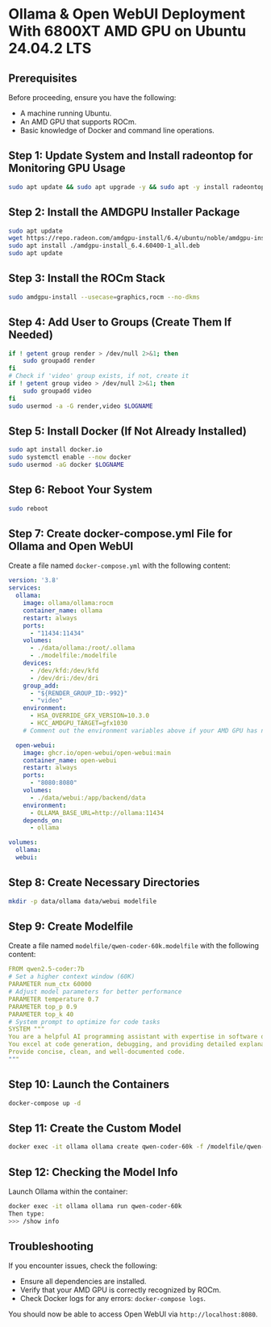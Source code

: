 # Ollama & Open WebUI Deployment With 6800XT AMD GPU on Ubuntu 24.04.2 LTS

## Prerequisites
Before proceeding, ensure you have the following:
- A machine running Ubuntu.
- An AMD GPU that supports ROCm.
- Basic knowledge of Docker and command line operations.

## Step 1: Update System and Install radeontop for Monitoring GPU Usage
```sh
sudo apt update && sudo apt upgrade -y && sudo apt -y install radeontop
```

## Step 2: Install the AMDGPU Installer Package
```sh
sudo apt update
wget https://repo.radeon.com/amdgpu-install/6.4/ubuntu/noble/amdgpu-install_6.4.60400-1_all.deb
sudo apt install ./amdgpu-install_6.4.60400-1_all.deb
sudo apt update
```

## Step 3: Install the ROCm Stack
```sh
sudo amdgpu-install --usecase=graphics,rocm --no-dkms
```

## Step 4: Add User to Groups (Create Them If Needed)
```sh
if ! getent group render > /dev/null 2>&1; then
    sudo groupadd render
fi
# Check if 'video' group exists, if not, create it
if ! getent group video > /dev/null 2>&1; then
    sudo groupadd video
fi
sudo usermod -a -G render,video $LOGNAME
```

## Step 5: Install Docker (If Not Already Installed)
```sh
sudo apt install docker.io
sudo systemctl enable --now docker
sudo usermod -aG docker $LOGNAME
```

## Step 6: Reboot Your System
```sh
sudo reboot
```

## Step 7: Create docker-compose.yml File for Ollama and Open WebUI
Create a file named `docker-compose.yml` with the following content:
```yaml
version: '3.8'
services:
  ollama:
    image: ollama/ollama:rocm
    container_name: ollama
    restart: always
    ports:
      - "11434:11434"
    volumes:
      - ./data/ollama:/root/.ollama
      - ./modelfile:/modelfile
    devices:
      - /dev/kfd:/dev/kfd
      - /dev/dri:/dev/dri
    group_add:
      - "${RENDER_GROUP_ID:-992}"
      - "video"
    environment:
      - HSA_OVERRIDE_GFX_VERSION=10.3.0
      - HCC_AMDGPU_TARGET=gfx1030
    # Comment out the environment variables above if your AMD GPU has native ROCm support

  open-webui:
    image: ghcr.io/open-webui/open-webui:main
    container_name: open-webui
    restart: always
    ports:
      - "8080:8080"
    volumes:
      - ./data/webui:/app/backend/data
    environment:
      - OLLAMA_BASE_URL=http://ollama:11434
    depends_on:
      - ollama

volumes:
  ollama:
  webui:
```

## Step 8: Create Necessary Directories
```sh
mkdir -p data/ollama data/webui modelfile
```

## Step 9: Create Modelfile
Create a file named `modelfile/qwen-coder-60k.modelfile` with the following content:
```yaml
FROM qwen2.5-coder:7b
# Set a higher context window (60K)
PARAMETER num_ctx 60000
# Adjust model parameters for better performance
PARAMETER temperature 0.7
PARAMETER top_p 0.9
PARAMETER top_k 40
# System prompt to optimize for code tasks
SYSTEM """
You are a helpful AI programming assistant with expertise in software development.
You excel at code generation, debugging, and providing detailed explanations.
Provide concise, clean, and well-documented code.
"""
```

## Step 10: Launch the Containers
```sh
docker-compose up -d
```

## Step 11: Create the Custom Model
```sh
docker exec -it ollama ollama create qwen-coder-60k -f /modelfile/qwen-coder-60k.modelfile
```

## Step 12: Checking the Model Info
Launch Ollama within the container:
```sh
docker exec -it ollama ollama run qwen-coder-60k
Then type:
>>> /show info
```

## Troubleshooting
If you encounter issues, check the following:
- Ensure all dependencies are installed.
- Verify that your AMD GPU is correctly recognized by ROCm.
- Check Docker logs for any errors: `docker-compose logs`.

You should now be able to access Open WebUI via `http://localhost:8080`.
